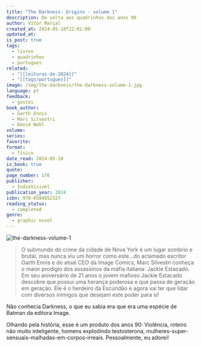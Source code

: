 ```yaml
---
title: "The Darkness: Origins - volume 1"
description: De volta aos quadrinhos dos anos 90
author: Vítor Marçal
created_at: 2024-05-18T22:01:00
updated_at: 
is_post: true
tags:
  - livros
  - quadrinhos
  - portugues
related:
  - "[[leituras-de-2024]]"
  - "[[tags/portugues]]"
image: /img/the-darkness/the-darkness-volume-1.jpg
language: pt
feedback:
  - gostei
book_author:
  - Garth Ennis
  - Marc Silvestri
  - David Wohl
volume: 
series: 
favorite: 
format:
  - físico
date_read: 2024-05-18
is_book: true
quote: 
page_number: 176
publisher:
  - IndieVisivel
publication_year: 2024
isbn: 978-6584852327
reading_status:
  - completed
genre:
  - graphic novel
---
```


![the-darkness-volume-1](/img/the-darkness/the-darkness-volume-1.jpg)

> O submundo do crime da cidade de Nova York é um lugar sombrio e brutal, mas nunca viu um horror como este…do aclamado escritor Garth Ennis e do atual CEO da Image Comics, Marc Silvestri conheça o maior prodígio dos assassinos da máfia italiana: Jackie Estacado.
   Em seu aniversário de 21 anos o jovem mafioso Jackie Estacado descobre que possui uma herança poderosa e que passa de geração em geração. Ele é o herdeiro da Escuridão e agora vai ter que lidar com diversos inimigos que desejam este poder para si!

Não conhecia Darkness, o que eu sabia era que era uma espécie de Batman da editora Image. 

Olhando pela história, esse é um produto dos anos 90: Violência, roteiro não muito inteligente, homens explodindo testosterona, mulheres-super-sensuais-malhadas-em-corpos-irreais. Pessoalmente, eu adorei! 
